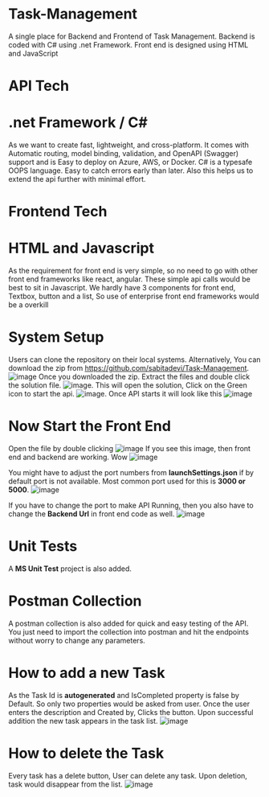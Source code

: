 # Task-Management
A single place for Backend and Frontend of Task Management. Backend is coded with C# using .net Framework. Front end is designed using HTML and JavaScript  

# API Tech 
# .net Framework / C#
As we want to create fast, lightweight, and cross-platform. It comes with Automatic routing, model binding, validation, and OpenAPI (Swagger) support and is Easy to deploy on Azure, AWS, or Docker. C# is a typesafe OOPS language. Easy to catch errors early than later. Also this helps us to extend the api further with minimal effort.

# Frontend Tech
# HTML and Javascript 
As the requirement for front end is very simple, so no need to go with other front end frameworks like react, angular. These simple api calls would be best to sit in Javascript. We hardly have 3 components for front end, Textbox, button and a list, So use of enterprise front end frameworks would be a overkill 

# System Setup
Users can clone the repository on their local systems. Alternatively, You can download the zip from https://github.com/sabitadevi/Task-Management. ![image](https://github.com/user-attachments/assets/16f08778-fec5-476a-bd43-c0957e96bf16)
Once you downloaded the zip. Extract the files and double click the solution file. ![image](https://github.com/user-attachments/assets/9a233d34-4359-4c0c-8e26-b91b31523d57). This will open the solution, Click on the Green icon to start the api. 
![image](https://github.com/user-attachments/assets/ad40a6d1-6b2f-422c-8faf-d66e6dd40090). Once API starts it will look like this ![image](https://github.com/user-attachments/assets/f248bb2a-9417-44d7-be6b-ccc890201006)

# Now Start the Front End
Open the file by double clicking ![image](https://github.com/user-attachments/assets/41e628b2-072c-4d13-be4d-9b6456cf1826)
If you see this image, then front end and backend are working. Wow
![image](https://github.com/user-attachments/assets/28e5b341-f812-4327-8dce-bd12df321c00)


You might have to adjust the port numbers from **launchSettings.json** if by default port is not available. Most common port used for this is **3000 or 5000**. ![image](https://github.com/user-attachments/assets/7d824982-02c4-4333-830c-a5b159361b99)

If you have to change the port to make API Running, then you also have to change the **Backend Url** in front end code as well. ![image](https://github.com/user-attachments/assets/1d1f0313-d481-4258-800b-b48da96326e0)

# Unit Tests
A **MS Unit Test** project is also added.

# Postman Collection
A postman collection is also added for quick and easy testing of the API. You just need to import the collection into postman and hit the endpoints without worry to change any parameters.

# How to add a new Task
As the Task Id is **autogenerated** and IsCompleted property is false by Default. So only two properties would be asked from user. Once the user enters the description and Created by, Clicks the button. Upon successful addition the new task appears in the task list.
![image](https://github.com/user-attachments/assets/00c0b297-4adc-46af-9633-51e8e6bdc014)

# How to delete the Task
Every task has a delete button, User can delete any task. Upon deletion, task would disappear from the list.
![image](https://github.com/user-attachments/assets/a5fa07ab-bfee-4a23-9acd-e6415e04deb0)

